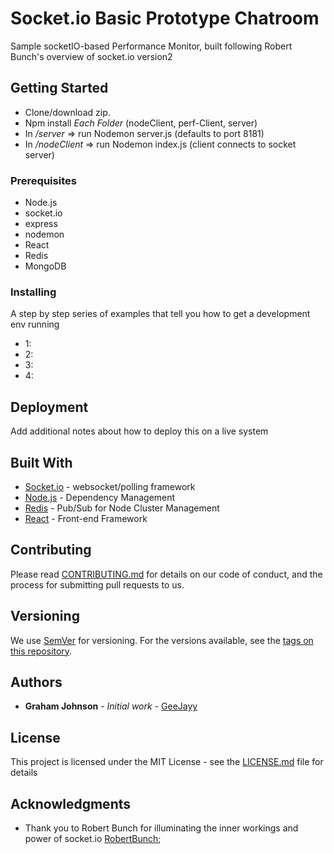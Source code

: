 # Socket.io Basic Prototype Chatroom

Sample socketIO-based Performance Monitor, built following Robert Bunch's overview of socket.io version2

## Getting Started

- Clone/download zip. 
- Npm install *Each Folder* (nodeClient, perf-Client, server)
- In */server* => run Nodemon server.js (defaults to port 8181)
- In */nodeClient* => run Nodemon index.js (client connects to socket server)

### Prerequisites

- Node.js 
- socket.io
- express 
- nodemon
- React
- Redis
- MongoDB

### Installing

A step by step series of examples that tell you how to get a development env running

- 1:
- 2:
- 3: 
- 4: 


## Deployment

Add additional notes about how to deploy this on a live system

## Built With

* [Socket.io](http://socket.io/docs) - websocket/polling framework
* [Node.js](https://nodejs.org/en/) - Dependency Management
* [Redis](https://redislabs.com) - Pub/Sub for Node Cluster Management
* [React](https://reactjs.org) - Front-end Framework

## Contributing

Please read [CONTRIBUTING.md](https://gist.github.com/PurpleBooth/b24679402957c63ec426) for details on our code of conduct, and the process for submitting pull requests to us.

## Versioning

We use [SemVer](http://semver.org/) for versioning. For the versions available, see the [tags on this repository](https://github.com/your/project/tags). 

## Authors

* **Graham Johnson** - *Initial work* - [GeeJayy](https://github.com/geejayy)

## License

This project is licensed under the MIT License - see the [LICENSE.md](LICENSE.md) file for details

## Acknowledgments

* Thank you to Robert Bunch for illuminating the inner workings and power of socket.io [RobertBunch](https://github.com/robertbunch);
